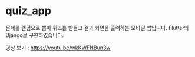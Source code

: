 # quiz_app
문제를 랜덤으로 뽑아 퀴즈를 만들고 결과 화면을 출력하는 모바일 앱입니다. Flutter와 Django로 구현하였습니다.

영상 보기 : https://youtu.be/wkKWFNBun3w
